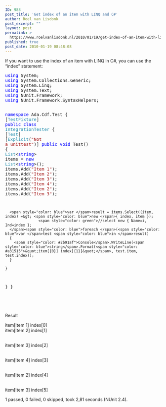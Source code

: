 ```yaml
---
ID: 988
post_title: 'Get index of an item with LINQ and C#'
author: Roel van Lisdonk
post_excerpt: ""
layout: post
permalink: >
  https://www.roelvanlisdonk.nl/2010/01/19/get-index-of-an-item-with-linq-and-c/
published: true
post_date: 2010-01-19 08:48:08
---
```

<p>If you want to use the index of an item with LINQ in C#, you can use the “index” statement:</p>  <pre class="code"><span style="color: blue">using </span>System;
<span style="color: blue">using </span>System.Collections.Generic;
<span style="color: blue">using </span>System.Linq;
<span style="color: blue">using </span>System.Text;
<span style="color: blue">using </span>NUnit.Framework;
<span style="color: blue">using </span>NUnit.Framework.SyntaxHelpers;

<span style="color: blue">namespace </span>Ada.Cdf.Test
{
  [<span style="color: #2b91af">TestFixture</span>]
  <span style="color: blue">public class </span><span style="color: #2b91af">IntegrationTester
  </span>{
    [<span style="color: #2b91af">Test</span>]
    [<span style="color: #2b91af">Explicit</span>(<span style="color: #a31515">&quot;Not a unittest&quot;</span>)]
    <span style="color: blue">public void </span>Test()
    {
      <span style="color: #2b91af">List</span>&lt;<span style="color: blue">string</span>&gt; items = <span style="color: blue">new </span><span style="color: #2b91af">List</span>&lt;<span style="color: blue">string</span>&gt;();
      items.Add(<span style="color: #a31515">&quot;Item 1&quot;</span>);
      items.Add(<span style="color: #a31515">&quot;Item 2&quot;</span>);
      items.Add(<span style="color: #a31515">&quot;Item 3&quot;</span>);
      items.Add(<span style="color: #a31515">&quot;Item 4&quot;</span>);
      items.Add(<span style="color: #a31515">&quot;Item 2&quot;</span>);
      items.Add(<span style="color: #a31515">&quot;Item 3&quot;</span>);

      <span style="color: blue">var </span>result = items.Select((item, index) =&gt; <span style="color: blue">new </span>{ index, item });
                   <span style="color: green">//select new { Name=i, Ind=index };
      </span><span style="color: blue">foreach </span>(<span style="color: blue">var </span>test <span style="color: blue">in </span>result)
      {
        <span style="color: #2b91af">Console</span>.WriteLine(<span style="color: blue">string</span>.Format(<span style="color: #a31515">&quot;item[{0}] index[{1}]&quot;</span>, test.item, test.index));
      }

    }
  }
}</pre>
<a href="http://11011.net/software/vspaste"></a>

<p>
  <br />

  <br />Result</p>

<p>item[Item 1] index[0]
  <br />item[Item 2] index[1]

  <br />item[Item 3] index[2]

  <br />item[Item 4] index[3]

  <br />item[Item 2] index[4]

  <br />item[Item 3] index[5] </p>

<p>1 passed, 0 failed, 0 skipped, took 2,81 seconds (NUnit 2.4).</p>